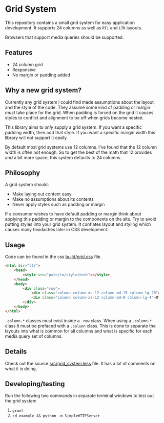 # Grid System

This repository contains a small grid system for easy application
development. It supports 24 columns as well as `RTL` and `LTR`
layouts.

Browsers that support media queries should be supported.

## Features

* 24 column grid
* Responsive
* No margin or padding added

## Why a new grid system?

Currently any grid system I could find made assumptions about
the layout and the style of the code. They assume some kind of
padding or margin _must_ take place for the grid. When padding
is forced on the grid it causes styles to conflict and alignment
to be off when grids become nested.

This library aims to _only_ supply a grid system. If you want
a specific padding width, then add that style. If you want
a specific margin width this library will not support it easily.

By default most grid systems use 12 columns. I've found that
the 12 column width is often not enough. So to get the best of
the math that 12 provides and a bit more space, this system
defaults to 24 columns.

## Philosophy

A grid system should:

* Make laying out content easy
* Make no assumptions about its contents
* Never apply styles such as padding or margin

If a consumer wishes to have default padding or margin think about
applying this padding or margin to the components on the site. Try to
avoid putting styles into your grid system. It conflates layout and
styling which causes many headaches later in CSS development.

## Usage

Code can be found in the css [build/grid.css][grid-file] file.

```html
<html dir="ltr">
    <head>
        <style src="path/to/stylesheet"></style>
    </head>
    <body>
        <div class="row">
            <div class="column column-xs-12 column-md-15 column-lg-20">Info</div>
            <div class="column column-xs-12 column-md-9 column-lg-4">Other Info</div>
        </div>
    </body>
</html>
```

`.column-*` classes must exist inside a `.row` class. When using a `.column-*` class
it must be prefaced with a `.column` class. This is done to separate the layouts into
what is common for all columns and what is specific for each media query set of columns.

## Details

Check out the source [src/grid_system.less][grid-system] file. It has a lot of comments on what
it is doing.

## Developing/testing

Run the following two commands in separate terminal windows to test out the grid system.

1. `grunt`
2. `cd example && python -m SimpleHTTPServer`

[grid-file]: build/grid-system.css
[grid-system]: src/less/grid_system.less
